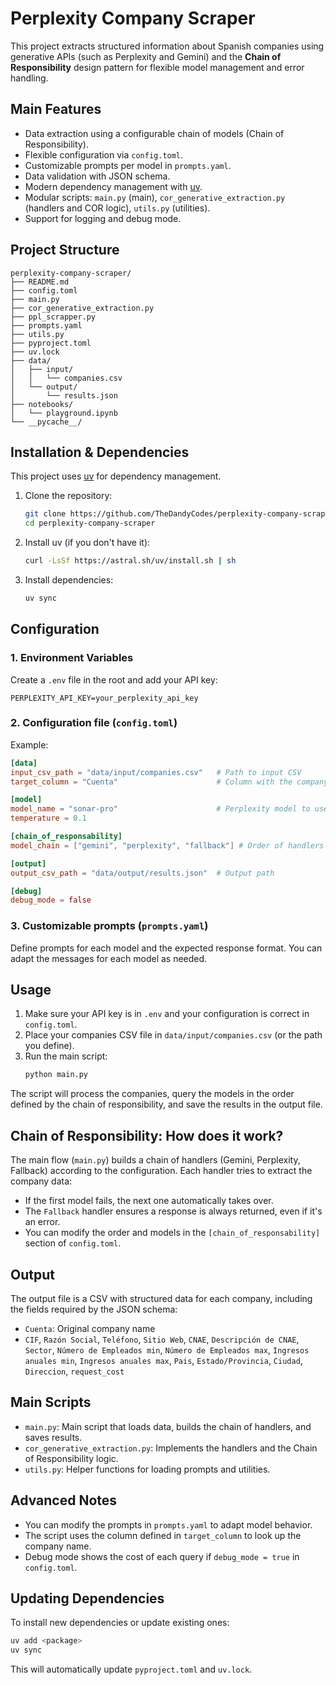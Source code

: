 


# Perplexity Company Scraper

This project extracts structured information about Spanish companies using generative APIs (such as Perplexity and Gemini) and the **Chain of Responsibility** design pattern for flexible model management and error handling.

## Main Features

- Data extraction using a configurable chain of models (Chain of Responsibility).
- Flexible configuration via `config.toml`.
- Customizable prompts per model in `prompts.yaml`.
- Data validation with JSON schema.
- Modern dependency management with [uv](https://github.com/astral-sh/uv).
- Modular scripts: `main.py` (main), `cor_generative_extraction.py` (handlers and COR logic), `utils.py` (utilities).
- Support for logging and debug mode.

## Project Structure

```
perplexity-company-scraper/
├── README.md
├── config.toml
├── main.py
├── cor_generative_extraction.py
├── ppl_scrapper.py
├── prompts.yaml
├── utils.py
├── pyproject.toml
├── uv.lock
├── data/
│   ├── input/
│   │   └── companies.csv
│   └── output/
│       └── results.json
├── notebooks/
│   └── playground.ipynb
└── __pycache__/
```

## Installation & Dependencies

This project uses [uv](https://github.com/astral-sh/uv) for dependency management.

1. Clone the repository:
   ```bash
   git clone https://github.com/TheDandyCodes/perplexity-company-scraper.git
   cd perplexity-company-scraper
   ```

2. Install uv (if you don't have it):
   ```bash
   curl -LsSf https://astral.sh/uv/install.sh | sh
   ```

3. Install dependencies:
   ```bash
   uv sync
   ```

## Configuration

### 1. Environment Variables

Create a `.env` file in the root and add your API key:
```
PERPLEXITY_API_KEY=your_perplexity_api_key
```

### 2. Configuration file (`config.toml`)

Example:
```toml
[data]
input_csv_path = "data/input/companies.csv"   # Path to input CSV
target_column = "Cuenta"                      # Column with the company name

[model]
model_name = "sonar-pro"                      # Perplexity model to use
temperature = 0.1

[chain_of_responsability]
model_chain = ["gemini", "perplexity", "fallback"] # Order of handlers

[output]
output_csv_path = "data/output/results.json"  # Output path

[debug]
debug_mode = false
```

### 3. Customizable prompts (`prompts.yaml`)

Define prompts for each model and the expected response format. You can adapt the messages for each model as needed.

## Usage

1. Make sure your API key is in `.env` and your configuration is correct in `config.toml`.
2. Place your companies CSV file in `data/input/companies.csv` (or the path you define).
3. Run the main script:
   ```bash
   python main.py
   ```

The script will process the companies, query the models in the order defined by the chain of responsibility, and save the results in the output file.

## Chain of Responsibility: How does it work?

The main flow (`main.py`) builds a chain of handlers (Gemini, Perplexity, Fallback) according to the configuration. Each handler tries to extract the company data:

- If the first model fails, the next one automatically takes over.
- The `Fallback` handler ensures a response is always returned, even if it's an error.
- You can modify the order and models in the `[chain_of_responsability]` section of `config.toml`.

## Output

The output file is a CSV with structured data for each company, including the fields required by the JSON schema:

- `Cuenta`: Original company name
- `CIF`, `Razón Social`, `Teléfono`, `Sitio Web`, `CNAE`, `Descripción de CNAE`, `Sector`, `Número de Empleados min`, `Número de Empleados max`, `Ingresos anuales min`, `Ingresos anuales max`, `Pais`, `Estado/Provincia`, `Ciudad`, `Direccion`, `request_cost`

## Main Scripts

- `main.py`: Main script that loads data, builds the chain of handlers, and saves results.
- `cor_generative_extraction.py`: Implements the handlers and the Chain of Responsibility logic.
- `utils.py`: Helper functions for loading prompts and utilities.

## Advanced Notes

- You can modify the prompts in `prompts.yaml` to adapt model behavior.
- The script uses the column defined in `target_column` to look up the company name.
- Debug mode shows the cost of each query if `debug_mode = true` in `config.toml`.

## Updating Dependencies

To install new dependencies or update existing ones:

```bash
uv add <package>
uv sync
```

This will automatically update `pyproject.toml` and `uv.lock`.